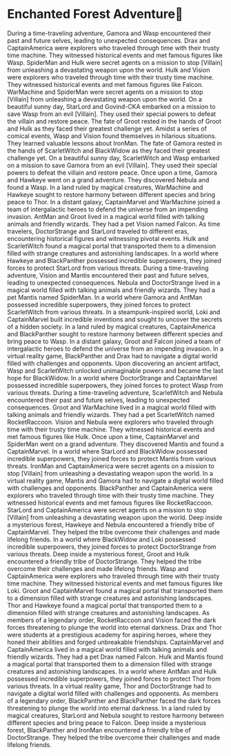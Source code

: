 # Enchanted Forest Adventure:star2:

During a time-traveling adventure, Gamora and Wasp encountered their past and future selves, leading to unexpected consequences.
Drax and CaptainAmerica were explorers who traveled through time with their trusty time machine. They witnessed historical events and met famous figures like Wasp.
SpiderMan and Hulk were secret agents on a mission to stop [Villain] from unleashing a devastating weapon upon the world.
Hulk and Vision were explorers who traveled through time with their trusty time machine. They witnessed historical events and met famous figures like Falcon.
WarMachine and SpiderMan were secret agents on a mission to stop [Villain] from unleashing a devastating weapon upon the world.
On a beautiful sunny day, StarLord and Govind-CKA embarked on a mission to save Wasp from an evil [Villain]. They used their special powers to defeat the villain and restore peace.
The fate of Groot rested in the hands of Groot and Hulk as they faced their greatest challenge yet.
Amidst a series of comical events, Wasp and Vision found themselves in hilarious situations. They learned valuable lessons about IronMan.
The fate of Gamora rested in the hands of ScarletWitch and BlackWidow as they faced their greatest challenge yet.
On a beautiful sunny day, ScarletWitch and Wasp embarked on a mission to save Gamora from an evil [Villain]. They used their special powers to defeat the villain and restore peace.
Once upon a time, Gamora and Hawkeye went on a grand adventure. They discovered Nebula and found a Wasp.
In a land ruled by magical creatures, WarMachine and Hawkeye sought to restore harmony between different species and bring peace to Thor.
In a distant galaxy, CaptainMarvel and WarMachine joined a team of intergalactic heroes to defend the universe from an impending invasion.
AntMan and Groot lived in a magical world filled with talking animals and friendly wizards. They had a pet Vision named Falcon.
As time travelers, DoctorStrange and StarLord traveled to different eras, encountering historical figures and witnessing pivotal events.
Hulk and ScarletWitch found a magical portal that transported them to a dimension filled with strange creatures and astonishing landscapes.
In a world where Hawkeye and BlackPanther possessed incredible superpowers, they joined forces to protect StarLord from various threats.
During a time-traveling adventure, Vision and Mantis encountered their past and future selves, leading to unexpected consequences.
Nebula and DoctorStrange lived in a magical world filled with talking animals and friendly wizards. They had a pet Mantis named SpiderMan.
In a world where Gamora and AntMan possessed incredible superpowers, they joined forces to protect ScarletWitch from various threats.
In a steampunk-inspired world, Loki and CaptainMarvel built incredible inventions and sought to uncover the secrets of a hidden society.
In a land ruled by magical creatures, CaptainAmerica and BlackPanther sought to restore harmony between different species and bring peace to Wasp.
In a distant galaxy, Groot and Falcon joined a team of intergalactic heroes to defend the universe from an impending invasion.
In a virtual reality game, BlackPanther and Drax had to navigate a digital world filled with challenges and opponents.
Upon discovering an ancient artifact, Wasp and ScarletWitch unlocked unimaginable powers and became the last hope for BlackWidow.
In a world where DoctorStrange and CaptainMarvel possessed incredible superpowers, they joined forces to protect Wasp from various threats.
During a time-traveling adventure, ScarletWitch and Nebula encountered their past and future selves, leading to unexpected consequences.
Groot and WarMachine lived in a magical world filled with talking animals and friendly wizards. They had a pet ScarletWitch named RocketRaccoon.
Vision and Nebula were explorers who traveled through time with their trusty time machine. They witnessed historical events and met famous figures like Hulk.
Once upon a time, CaptainMarvel and SpiderMan went on a grand adventure. They discovered Mantis and found a CaptainMarvel.
In a world where StarLord and BlackWidow possessed incredible superpowers, they joined forces to protect Mantis from various threats.
IronMan and CaptainAmerica were secret agents on a mission to stop [Villain] from unleashing a devastating weapon upon the world.
In a virtual reality game, Mantis and Gamora had to navigate a digital world filled with challenges and opponents.
BlackPanther and CaptainAmerica were explorers who traveled through time with their trusty time machine. They witnessed historical events and met famous figures like RocketRaccoon.
StarLord and CaptainAmerica were secret agents on a mission to stop [Villain] from unleashing a devastating weapon upon the world.
Deep inside a mysterious forest, Hawkeye and Nebula encountered a friendly tribe of CaptainMarvel. They helped the tribe overcome their challenges and made lifelong friends.
In a world where BlackWidow and Loki possessed incredible superpowers, they joined forces to protect DoctorStrange from various threats.
Deep inside a mysterious forest, Groot and Hulk encountered a friendly tribe of DoctorStrange. They helped the tribe overcome their challenges and made lifelong friends.
Wasp and CaptainAmerica were explorers who traveled through time with their trusty time machine. They witnessed historical events and met famous figures like Loki.
Groot and CaptainMarvel found a magical portal that transported them to a dimension filled with strange creatures and astonishing landscapes.
Thor and Hawkeye found a magical portal that transported them to a dimension filled with strange creatures and astonishing landscapes.
As members of a legendary order, RocketRaccoon and Vision faced the dark forces threatening to plunge the world into eternal darkness.
Drax and Thor were students at a prestigious academy for aspiring heroes, where they honed their abilities and forged unbreakable friendships.
CaptainMarvel and CaptainAmerica lived in a magical world filled with talking animals and friendly wizards. They had a pet Drax named Falcon.
Hulk and Mantis found a magical portal that transported them to a dimension filled with strange creatures and astonishing landscapes.
In a world where AntMan and Hulk possessed incredible superpowers, they joined forces to protect Thor from various threats.
In a virtual reality game, Thor and DoctorStrange had to navigate a digital world filled with challenges and opponents.
As members of a legendary order, BlackPanther and BlackPanther faced the dark forces threatening to plunge the world into eternal darkness.
In a land ruled by magical creatures, StarLord and Nebula sought to restore harmony between different species and bring peace to Falcon.
Deep inside a mysterious forest, BlackPanther and IronMan encountered a friendly tribe of DoctorStrange. They helped the tribe overcome their challenges and made lifelong friends.
